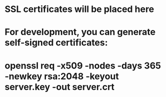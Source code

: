 # SSL certificates will be placed here
# For development, you can generate self-signed certificates:
# openssl req -x509 -nodes -days 365 -newkey rsa:2048 -keyout server.key -out server.crt
